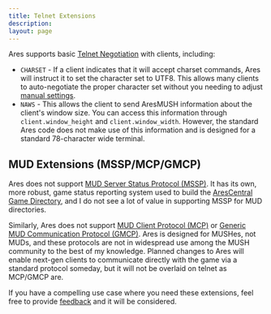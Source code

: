 ```yaml
---
title: Telnet Extensions
description:
layout: page
---
```


Ares supports basic [Telnet Negotiation](http://mud-dev.wikidot.com/telnet:negotiation) with clients, including:

* `CHARSET` - If a client indicates that it will accept charset commands, Ares will instruct it to set the character set to UTF8.  This allows many clients to auto-negotiate the proper character set without you needing to adjust [manual settings](/clients.html).
* `NAWS` - This allows the client to send AresMUSH information about the client's window size.  You can access this information through `client.window_height` and `client.window_width`. However, the standard Ares code does not make use of this information and is designed for a standard 78-character wide terminal.

## MUD Extensions (MSSP/MCP/GMCP)

Ares does not support [MUD Server Status Protocol (MSSP)](https://tintin.sourceforge.io/protocols/mssp/). It has its own, more robust, game status reporting system used to build the [AresCentral Game Directory](http://arescentral.aresmush.com/), and I do not see a lot of value in supporting MSSP for MUD directories.

Similarly, Ares does not support [MUD Client Protocol (MCP)](https://www.moo.mud.org/mcp/) or [Generic MUD Communication Protocol (GMCP)](https://www.gammon.com.au/gmcp).  Ares is designed for MUSHes, not MUDs, and these protocols are not in widespread use among the MUSH community to the best of my knowledge.  Planned changes to Ares will enable next-gen clients to communicate directly with the game via a standard protocol someday, but it will not be overlaid on telnet as MCP/GMCP are.

If you have a compelling use case where you need these extensions, feel free to provide [feedback](/feedback.html) and it will be considered.